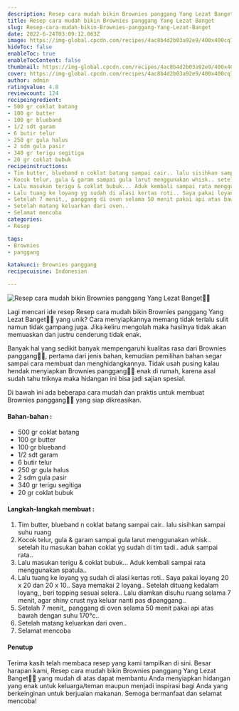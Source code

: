 ```yaml
---
description: Resep cara mudah bikin Brownies panggang Yang Lezat Banget"
title: Resep cara mudah bikin Brownies panggang Yang Lezat Banget
slug: Resep-cara-mudah-bikin-Brownies-panggang-Yang-Lezat-Banget
date: 2022-6-24T03:09:12.063Z
image: https://img-global.cpcdn.com/recipes/4ac8b4d2b03a92e9/400x400cq70/photo.jpg
hideToc: false
enableToc: true
enableTocContent: false
thumbnail: https://img-global.cpcdn.com/recipes/4ac8b4d2b03a92e9/400x400cq70/photo.jpg
cover: https://img-global.cpcdn.com/recipes/4ac8b4d2b03a92e9/400x400cq70/photo.jpg
author: admin
ratingvalue: 4.8
reviewcount: 124
recipeingredient:
- 500 gr coklat batang
- 100 gr butter
- 100 gr blueband
- 1/2 sdt garam
- 6 butir telur
- 250 gr gula halus
- 2 sdm gula pasir
- 340 gr terigu segitiga
- 20 gr coklat bubuk
recipeinstructions:
- Tim butter, blueband n coklat batang sampai cair.. lalu sisihkan sampai suhu ruang
- Kocok telur, gula & garam sampai gula larut menggunakan whisk.. setelah itu masukan bahan coklat yg sudah di tim tadi.. aduk sampai rata..
- Lalu masukan terigu & coklat bubuk... Aduk kembali sampai rata menggunakan spatula..
- Lalu tuang ke loyang yg sudah di alasi kertas roti.. Saya pakai loyang 20 x 20 dan 20 x 10.. Saya memakai 2 loyang.. Setelah dituang kedalam loyang,, beri topping sesuai selera.. Lalu diamkan disuhu ruang selama 7 menit, agar shiny crust nya keluar nanti pas dipanggang..
- Setelah 7 menit,, panggang di oven selama 50 menit pakai api atas bawah dengan suhu 170°c..
- Setelah matang keluarkan dari oven..
- Selamat mencoba
categories:
- Resep

tags:
- Brownies
- panggang

katakunci: Brownies panggang
recipecuisine: Indonesian

---
```


![Resep cara mudah bikin Brownies panggang Yang Lezat Banget👩‍🍳](https://img-global.cpcdn.com/recipes/4ac8b4d2b03a92e9/400x400cq70/photo.jpg)

Lagi mencari ide resep Resep cara mudah bikin Brownies panggang Yang Lezat Banget👩‍🍳 yang unik? Cara menyiapkannya memang tidak terlalu sulit namun tidak gampang juga. Jika keliru mengolah maka hasilnya tidak akan memuaskan dan justru cenderung tidak enak.

Banyak hal yang sedikit banyak mempengaruhi kualitas rasa dari Brownies panggang👩‍🍳, pertama dari jenis bahan, kemudian pemilihan bahan segar sampai cara membuat dan menghidangkannya. Tidak usah pusing kalau hendak menyiapkan Brownies panggang👩‍🍳 enak di rumah, karena asal sudah tahu triknya maka hidangan ini bisa jadi sajian spesial.

Di bawah ini ada beberapa cara mudah dan praktis untuk membuat Brownies panggang👩‍🍳 yang siap dikreasikan.

<!--inarticleads1-->

#### Bahan-bahan :

- 500 gr coklat batang
- 100 gr butter
- 100 gr blueband
- 1/2 sdt garam
- 6 butir telur
- 250 gr gula halus
- 2 sdm gula pasir
- 340 gr terigu segitiga
- 20 gr coklat bubuk

<!--inarticleads2-->

#### Langkah-langkah membuat :

1. Tim butter, blueband n coklat batang sampai cair.. lalu sisihkan sampai suhu ruang
1. Kocok telur, gula & garam sampai gula larut menggunakan whisk.. setelah itu masukan bahan coklat yg sudah di tim tadi.. aduk sampai rata..
1. Lalu masukan terigu & coklat bubuk... Aduk kembali sampai rata menggunakan spatula..
1. Lalu tuang ke loyang yg sudah di alasi kertas roti.. Saya pakai loyang 20 x 20 dan 20 x 10.. Saya memakai 2 loyang.. Setelah dituang kedalam loyang,, beri topping sesuai selera.. Lalu diamkan disuhu ruang selama 7 menit, agar shiny crust nya keluar nanti pas dipanggang..
1. Setelah 7 menit,, panggang di oven selama 50 menit pakai api atas bawah dengan suhu 170°c..
1. Setelah matang keluarkan dari oven..
1. Selamat mencoba

#### Penutup

Terima kasih telah membaca resep yang kami tampilkan di sini. Besar harapan kami, Resep cara mudah bikin Brownies panggang Yang Lezat Banget👩‍🍳 yang mudah di atas dapat membantu Anda menyiapkan hidangan yang enak untuk keluarga/teman maupun menjadi inspirasi bagi Anda yang berkeinginan untuk berjualan makanan. Semoga bermanfaat dan selamat mencoba!
